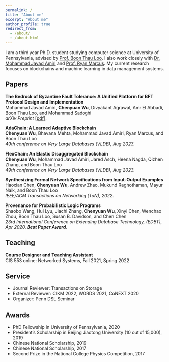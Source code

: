 ```yaml
---
permalink: /
title: "About me"
excerpt: "About me"
author_profile: true
redirect_from: 
  - /about/
  - /about.html
---
```


I am a third year Ph.D. student studying computer science at University of Pennsylvania, advised by [Prof. Boon Thau Loo](https://boonloo.cis.upenn.edu). I also work closely with [Dr. Mohammad Javad Amiri](https://sites.cs.ucsb.edu/~amiri/) and [Prof. Ryan Marcus](https://rmarcus.info/blog/). My current research focuses on blockchains and machine learning in data management systems.

## Papers
**The Bedrock of Byzantine Fault Tolerance: A Unified Platform for BFT Protocol Design and Implementation** <br />
Mohammad Javad Amiri, **Chenyuan Wu**, Divyakant Agrawal, Amr El Abbadi, Boon Thau Loo, and Mohammad Sadoghi <br />
_arXiv Preprint_ [[pdf]](https://arxiv.org/abs/2205.04534).

**AdaChain: A Learned Adaptive Blockchain** <br />
**Chenyuan Wu**, Bhavana Mehta, Mohammad Javad Amiri, Ryan Marcus, and Boon Thau Loo <br />
_49th conference on Very Large Databases (VLDB), Aug 2023._

**FlexChain: An Elastic Disaggregated Blockchain** <br />
**Chenyuan Wu**, Mohammad Javad Amiri, Jared Asch, Heena Nagda, Qizhen Zhang, and Boon Thau Loo <br />
_49th conference on Very Large Databases (VLDB), Aug 2023._

**Synthesizing Formal Network Specifications from Input-Output Examples** <br />
Haoxian Chen, **Chenyuan Wu**, Andrew Zhao, Mukund Raghothaman, Mayur Naik, and Boon Thau Loo <br />
_IEEE/ACM Transactions on Networking (ToN), 2022._

**Provenance for Probabilistic Logic Programs** <br />
Shaobo Wang, Hui Lyu, Jiachi Zhang, **Chenyuan Wu**, Xinyi Chen, Wenchao Zhou, Boon Thau Loo, Susan B. Davidson, and Chen Chen <br />
_23rd International Conference on Extending Database Technology, (EDBT), Apr 2020. **Best Paper Award**._

## Teaching
**Course Designer and Teaching Assistant** <br />
CIS 553 online: Networked Systems, Fall 2021, Spring 2022 

<!-- ## Experiences
**Huawei 2012 Labs (Central Research Institute), Nov. 2019 - Jan. 2020** <br />
Research Intern, Network Technology Lab <br />
Advisor: [Delei Yu](https://www.linkedin.com/in/delei-yu-97618232/) -->

## Service
* Journal Reviewer: Transactions on Storage 
* External Reviewer: CIKM 2022, WORDS 2021, CoNEXT 2020
* Organizer: Penn DSL Seminar

## Awards
* PhD Fellowship in University of Pennsylvania, 2020
* President’s Scholarship in Beijing Jiaotong University (10 out of 15,000), 2019
* Chinese National Scholarship, 2019
* Chinese National Scholarship, 2017
* Second Prize in the National College Physics Competition, 2017
